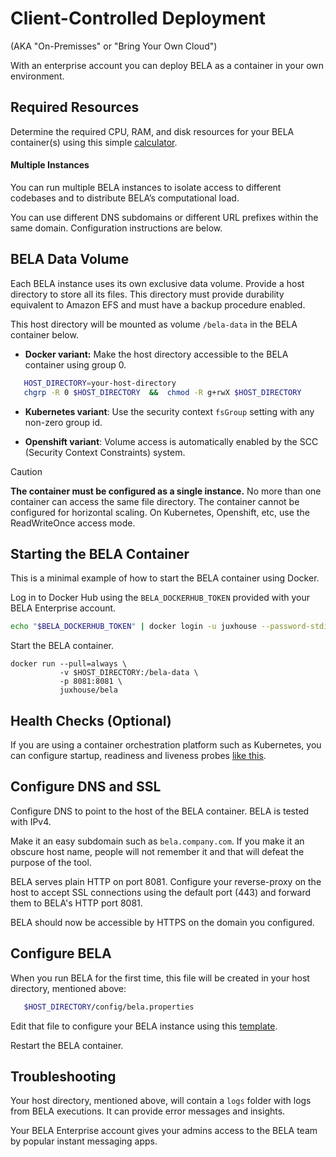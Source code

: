 # Client-Controlled Deployment
(AKA "On-Premisses" or "Bring Your Own Cloud")

With an enterprise account you can deploy BELA as a container in your own environment.

## Required Resources

Determine the required CPU, RAM, and disk resources for your BELA container(s) using this simple [calculator](https://bela.live/container-sizing).

#### Multiple Instances

You can run multiple BELA instances to isolate access to different codebases and to distribute BELA’s computational load.

You can use different DNS subdomains or different URL prefixes within the same domain. Configuration instructions are below.

## BELA Data Volume

Each BELA instance uses its own exclusive data volume. Provide a host directory to store all its files. This directory must provide durability equivalent to Amazon EFS and must have a backup procedure enabled.

This host directory will be mounted as volume `/bela-data` in the BELA container below.

 - **Docker variant:**
Make the host directory accessible to the BELA container using group 0.
```bash
   HOST_DIRECTORY=your-host-directory
   chgrp -R 0 $HOST_DIRECTORY  &&  chmod -R g+rwX $HOST_DIRECTORY
```

 - **Kubernetes variant**: Use the security context `fsGroup` setting with any non-zero group id.

 - **Openshift variant**: Volume access is automatically enabled by the SCC (Security Context Constraints) system.


> [!CAUTION]
> **The container must be configured as a single instance.** No more than one container can access the same file directory. The container cannot be configured for horizontal scaling. On Kubernetes, Openshift, etc, use the ReadWriteOnce access mode.

## Starting the BELA Container

This is a minimal example of how to start the BELA container using Docker.

Log in to Docker Hub using the `BELA_DOCKERHUB_TOKEN` provided with your BELA Enterprise account.

```bash
echo "$BELA_DOCKERHUB_TOKEN" | docker login -u juxhouse --password-stdin
```

Start the BELA container.

```
docker run --pull=always \
           -v $HOST_DIRECTORY:/bela-data \
           -p 8081:8081 \
           juxhouse/bela
```

## Health Checks (Optional)

If you are using a container orchestration platform such as Kubernetes, you can configure startup, readiness and liveness probes [like this](/reference/Container-Health-Checks.md).

## Configure DNS and SSL

Configure DNS to point to the host of the BELA container. BELA is tested with IPv4.

Make it an easy subdomain such as `bela.company.com`. If you make it an obscure host name, people will not remember it and that will defeat the purpose of the tool.

BELA serves plain HTTP on port 8081. Configure your reverse-proxy on the host to accept SSL connections using the default port (443) and forward them to BELA's HTTP port 8081.

BELA should now be accessible by HTTPS on the domain you configured.


## Configure BELA

When you run BELA for the first time, this file will be created in your host directory, mentioned above:
```bash
   $HOST_DIRECTORY/config/bela.properties
```

Edit that file to configure your BELA instance using this [template](/reference/bela.properties.md).

Restart the BELA container.

## Troubleshooting

Your host directory, mentioned above, will contain a `logs` folder with logs from BELA executions. It can provide error messages and insights.

Your BELA Enterprise account gives your admins access to the BELA team by popular instant messaging apps.
